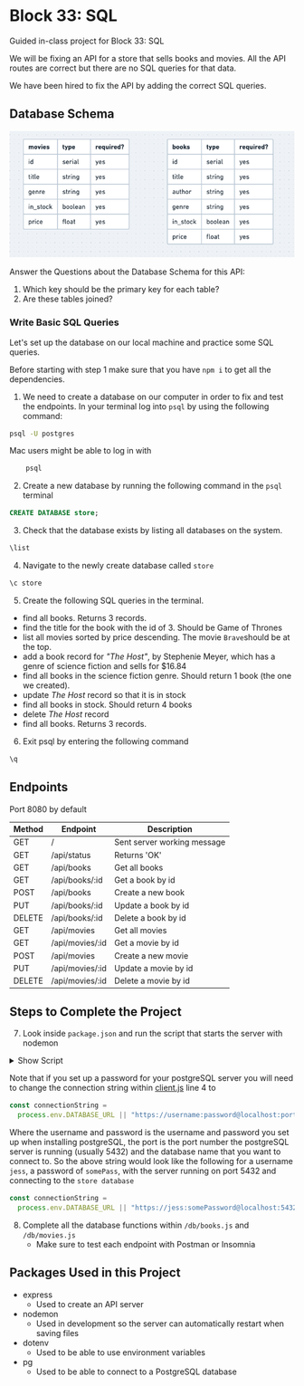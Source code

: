 # Block 33: SQL

Guided in-class project for Block 33: SQL

We will be fixing an API for a store that sells books and movies. 
All the API routes are correct but there are no SQL queries for that data. 

We have been hired to fix the API by adding the correct SQL queries. 

## Database Schema 

![database schema](./db_schema.png)

Answer the Questions about the Database Schema for this API: 

1. Which key should be the primary key for each table?
2. Are these tables joined? 

### Write Basic SQL Queries

Let's set up the database on our local machine and practice some SQL queries.  

Before starting with step 1 make sure that you have `npm i` to get all the dependencies. 

1. We need to create a database on our computer in order to fix and test the endpoints. In your terminal log into `psql` by using the following command:

```bash
psql -U postgres 
```

Mac users might be able to log in with 

```bash
    psql
```

2. Create a new database by running the following command in the `psql` terminal
```sql
CREATE DATABASE store;
```

3. Check that the database exists by listing all databases on the system. 
```bash
\list
```

4. Navigate to the newly create database called `store`
```bash
\c store
```

5. Create the following SQL queries in the terminal. 

- find all books. Returns 3 records.
- find the title for the book with the id of 3. Should be Game of Thrones 
- list all movies sorted by price descending. The movie `Brave`should be at the top. 
- add a book record for _"The Host"_, by Stephenie Meyer, which has a genre of science fiction and sells for $16.84
- find all books in the science fiction genre. Should return 1 book (the one we created).
- update _The Host_ record so that it is in stock
- find all books in stock. Should return 4 books
- delete _The Host_ record
- find all books. Returns 3 records.

6. Exit psql by entering the following command
```bash
\q
```


## Endpoints 

Port 8080 by default

| Method | Endpoint           | Description                    |
| ------ | ------------------ | ------------------------------ |
| GET    | /                  | Sent server working message    |
| GET    | /api/status        | Returns 'OK'                   |
| GET    | /api/books         | Get all books                  |
| GET    | /api/books/:id     | Get a book by id               |
| POST   | /api/books         | Create a new book              |
| PUT    | /api/books/:id     | Update a book by id            |
| DELETE | /api/books/:id     | Delete a book by id            |
| GET    | /api/movies        | Get all movies                 |
| GET    | /api/movies/:id    | Get a movie by id              |
| POST   | /api/movies        | Create a new movie             |
| PUT    | /api/movies/:id    | Update a movie by id           |
| DELETE | /api/movies/:id    | Delete a movie by id           |

## Steps to Complete the Project 

7. Look inside `package.json` and run the script that starts the server with nodemon
<details>
    <summary>Show Script</summary>
    
```bash
npm run start:dev
```
</details>

Note that if you set up a password for your postgreSQL server you will need to change the connection string within [client.js](./db/client.js) line 4 to 

```js
const connectionString =
  process.env.DATABASE_URL || "https://username:password@localhost:port/dbName";
```

Where the username and password is the username and password you set up when installing postgreSQL, the port is the port number the postgreSQL server is running (usually 5432) and the database name that you want to connect to. So the above string would look like the following for a username `jess`, a password of `somePass`, with the server running on port 5432 and connecting to the `store database`

```js
const connectionString =
  process.env.DATABASE_URL || "https://jess:somePassword@localhost:5432/store";
```

8. Complete all the database functions within `/db/books.js` and `/db/movies.js`
    - Make sure to test each endpoint with Postman or Insomnia 


## Packages Used in this Project
* express
    - Used to create an API server
* nodemon
    - Used in development so the server can automatically restart when saving files
* dotenv 
    - Used to be able to use environment variables 
* pg
    - Used to be able to connect to a PostgreSQL database